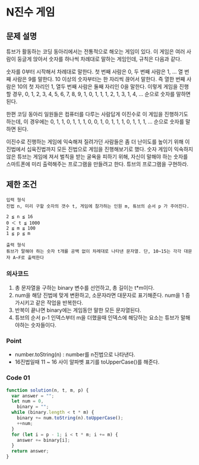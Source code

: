 # N진수 게임

## 문제 설명

튜브가 활동하는 코딩 동아리에서는 전통적으로 해오는 게임이 있다. 이 게임은 여러 사람이 둥글게 앉아서 숫자를 하나씩 차례대로 말하는 게임인데, 규칙은 다음과 같다.

숫자를 0부터 시작해서 차례대로 말한다. 첫 번째 사람은 0, 두 번째 사람은 1, … 열 번째 사람은 9를 말한다.
10 이상의 숫자부터는 한 자리씩 끊어서 말한다. 즉 열한 번째 사람은 10의 첫 자리인 1, 열두 번째 사람은 둘째 자리인 0을 말한다.
이렇게 게임을 진행할 경우,
0, 1, 2, 3, 4, 5, 6, 7, 8, 9, 1, 0, 1, 1, 1, 2, 1, 3, 1, 4, …
순으로 숫자를 말하면 된다.

한편 코딩 동아리 일원들은 컴퓨터를 다루는 사람답게 이진수로 이 게임을 진행하기도 하는데, 이 경우에는
0, 1, 1, 0, 1, 1, 1, 0, 0, 1, 0, 1, 1, 1, 0, 1, 1, 1, …
순으로 숫자를 말하면 된다.

이진수로 진행하는 게임에 익숙해져 질려가던 사람들은 좀 더 난이도를 높이기 위해 이진법에서 십육진법까지 모든 진법으로 게임을 진행해보기로 했다. 숫자 게임이 익숙하지 않은 튜브는 게임에 져서 벌칙을 받는 굴욕을 피하기 위해, 자신이 말해야 하는 숫자를 스마트폰에 미리 출력해주는 프로그램을 만들려고 한다. 튜브의 프로그램을 구현하라.

## 제한 조건

    입력 형식
    진법 n, 미리 구할 숫자의 갯수 t, 게임에 참가하는 인원 m, 튜브의 순서 p 가 주어진다.

    2 ≦ n ≦ 16
    0 ＜ t ≦ 1000
    2 ≦ m ≦ 100
    1 ≦ p ≦ m

    출력 형식
    튜브가 말해야 하는 숫자 t개를 공백 없이 차례대로 나타낸 문자열. 단, 10~15는 각각 대문자 A~F로 출력한다

### 의사코드

1. 총 문자열을 구하는 binary 변수를 선언하고, 총 길이는 t\*m이다.
2. num을 해당 진법에 맞게 변환하고, 소문자라면 대문자로 표기해준다. num을 1 증가시키고 같은 작업을 반복한다.
3. 반복이 끝나면 binary에는 게임동안 말한 모든 문자열된다.
4. 튜브의 순서 p-1 인덱스부터 m을 더했을때 인덱스에 해당하는 요소는 튜브가 말해야하는 숫자들이다.

### Point

- number.toString(n) : number를 n진법으로 나타낸다.
- 16진법일때 11 ~ 16 사이 알파벳 표기를 toUpperCase()를 해준다.

### Code 01

```js
function solution(n, t, m, p) {
  var answer = "";
  let num = 0,
    binary = "";
  while (binary.length < t * m) {
    binary += num.toString(n).toUpperCase();
    ++num;
  }
  for (let i = p - 1; i < t * m; i += m) {
    answer += binary[i];
  }
  return answer;
}
```
